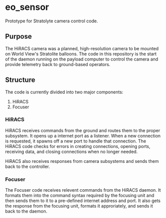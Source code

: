 # eo_sensor
Prototype for Stratolyte camera control code.

## Purpose
The HiRACS camera was a planned, high-resolution camera to be mounted on World View's Stratolite balloons. The code
in this repository is the start of the daemon running on the payload computer to control the camera and provide
telemetry back to ground-based operators.

## Structure
The code is currently divided into two major components:
  1. HiRACS
  2. Focuser

### HiRACS
HiRACS receives commands from the ground and routes them to the proper subsystem. It opens up a internet port as a 
listener. When a new connection is requested, it spawns off a new port to handle that connection. The HiRACS code
checks for errors in creating connections, opening ports, receiving data, and closing connections when no longer
needed.

HiRACS also receives responses from camera subsystems and sends them back to the controller.

### Focuser
The Focuser code receives relevent commands from the HiRACS daemon. It formats them into the command syntax required
by the focusing unit and then sends them to it to a pre-defined internet address and port. It also gets the response
from the focusing unit, formats it approriately, and sends it back to the daemon.
